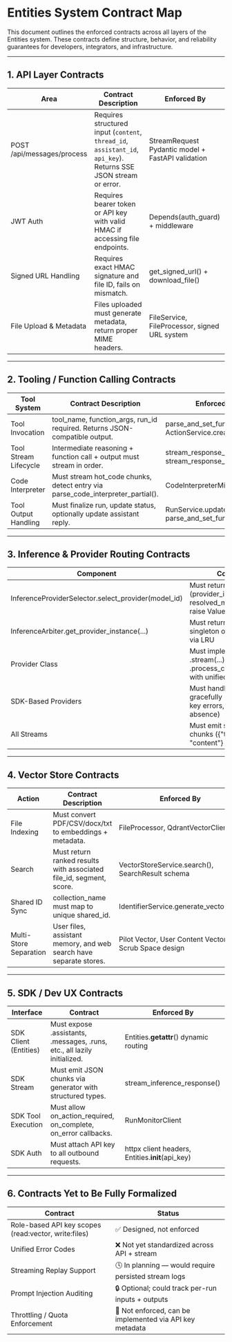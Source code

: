 # Entities System Contract Map

This document outlines the enforced contracts across all layers of the Entities system. These contracts define structure, behavior, and reliability guarantees for developers, integrators, and infrastructure.

---

## 1. API Layer Contracts

| Area | Contract Description | Enforced By |
|------|----------------------|-------------|
| POST /api/messages/process | Requires structured input (`content`, `thread_id`, `assistant_id`, `api_key`). Returns SSE JSON stream or error. | StreamRequest Pydantic model + FastAPI validation |
| JWT Auth | Requires bearer token or API key with valid HMAC if accessing file endpoints. | Depends(auth_guard) + middleware |
| Signed URL Handling | Requires exact HMAC signature and file ID, fails on mismatch. | get_signed_url() + download_file() |
| File Upload & Metadata | Files uploaded must generate metadata, return proper MIME headers. | FileService, FileProcessor, signed URL system |

---

## 2. Tooling / Function Calling Contracts

| Tool System | Contract Description | Enforced By |
|-------------|----------------------|-------------|
| Tool Invocation | tool_name, function_args, run_id required. Returns JSON-compatible output. | parse_and_set_function_calls, ActionService.create_action() |
| Tool Stream Lifecycle | Intermediate reasoning + function call + output must stream in order. | stream_response_hyperbolic(), stream_response_llama3() |
| Code Interpreter | Must stream hot_code chunks, detect entry via parse_code_interpreter_partial(). | CodeInterpreterMixin |
| Tool Output Handling | Must finalize run, update status, optionally update assistant reply. | RunService.update_run_status, parse_and_set_function_calls() |

---

## 3. Inference & Provider Routing Contracts

| Component | Contract | Enforced By |
|-----------|----------|-------------|
| InferenceProviderSelector.select_provider(model_id) | Must return (provider_instance, resolved_model_id) or raise ValueError | MODEL_MAP, sorted prefix match logic |
| InferenceArbiter.get_provider_instance(...) | Must return cached singleton or instantiate via LRU | InferenceArbiter, @lru_cache, _provider_cache |
| Provider Class | Must implement .stream(...) and .process_conversation(...) with unified return types | StreamingInterface (abstract base class) |
| SDK-Based Providers | Must handle failures gracefully (timeouts, API key errors, base URL absence) | stream(), try/except, yield json.dumps({"type": "error", ...}) |
| All Streams | Must emit structured chunks ({"type": "content"} etc.) | stream_response_hyperbolic, SynchronousInferenceStream |

---

## 4. Vector Store Contracts

| Action | Contract Description | Enforced By |
|--------|----------------------|-------------|
| File Indexing | Must convert PDF/CSV/docx/txt to embeddings + metadata. | FileProcessor, QdrantVectorClient |
| Search | Must return ranked results with associated file_id, segment, score. | VectorStoreService.search(), SearchResult schema |
| Shared ID Sync | collection_name must map to unique shared_id. | IdentifierService.generate_vector_id() |
| Multi-Store Separation | User files, assistant memory, and web search have separate stores. | Pilot Vector, User Content Vector, Scrub Space design |

---

## 5. SDK / Dev UX Contracts

| Interface | Contract | Enforced By |
|-----------|----------|-------------|
| SDK Client (Entities) | Must expose .assistants, .messages, .runs, etc., all lazily initialized. | Entities.__getattr__() dynamic routing |
| SDK Stream | Must emit JSON chunks via generator with structured types. | stream_inference_response() |
| SDK Tool Execution | Must allow on_action_required, on_complete, on_error callbacks. | RunMonitorClient |
| SDK Auth | Must attach API key to all outbound requests. | httpx client headers, Entities.__init__(api_key) |

---

## 6. Contracts Yet to Be Fully Formalized

| Contract | Status |
|----------|--------|
| Role-based API key scopes (read:vector, write:files) | ✅ Designed, not enforced |
| Unified Error Codes | ❌ Not yet standardized across API + stream |
| Streaming Replay Support | 🕓 In planning — would require persisted stream logs |
| Prompt Injection Auditing | 🔒 Optional; could track per-run inputs + outputs |
| Throttling / Quota Enforcement | 🧱 Not enforced, can be implemented via API key metadata |
